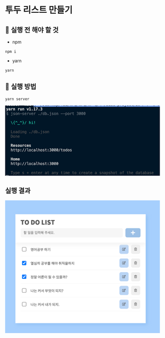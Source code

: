 # 투두 리스트 만들기

## 📌 실행 전 해야 할 것

- npm

```
npm i
```

- yarn

```
yarn
```

## 📌 실행 방법

```
yarn server
```

![json-server](./dist/json-server.png)

## 실행 결과

![TODO](./dist/TODO.png)
